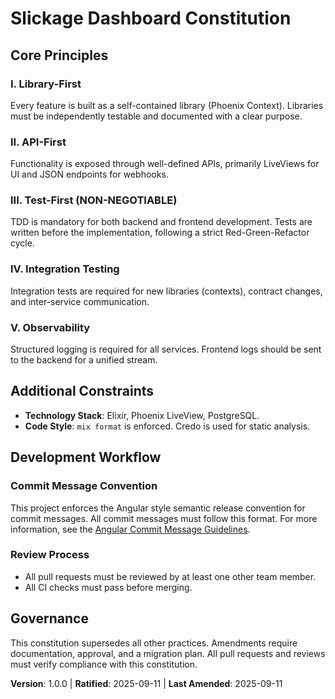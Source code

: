 # Slickage Dashboard Constitution

## Core Principles

### I. Library-First
Every feature is built as a self-contained library (Phoenix Context). Libraries must be independently testable and documented with a clear purpose.

### II. API-First
Functionality is exposed through well-defined APIs, primarily LiveViews for UI and JSON endpoints for webhooks.

### III. Test-First (NON-NEGOTIABLE)
TDD is mandatory for both backend and frontend development. Tests are written before the implementation, following a strict Red-Green-Refactor cycle.

### IV. Integration Testing
Integration tests are required for new libraries (contexts), contract changes, and inter-service communication.

### V. Observability
Structured logging is required for all services. Frontend logs should be sent to the backend for a unified stream.

## Additional Constraints

- **Technology Stack**: Elixir, Phoenix LiveView, PostgreSQL.
- **Code Style**: `mix format` is enforced. Credo is used for static analysis.

## Development Workflow

### Commit Message Convention
This project enforces the Angular style semantic release convention for commit messages.
All commit messages must follow this format.
For more information, see the [Angular Commit Message Guidelines](https://github.com/angular/angular/blob/main/CONTRIBUTING.md#commit).

### Review Process
- All pull requests must be reviewed by at least one other team member.
- All CI checks must pass before merging.

## Governance
This constitution supersedes all other practices. Amendments require documentation, approval, and a migration plan. All pull requests and reviews must verify compliance with this constitution.

**Version**: 1.0.0 | **Ratified**: 2025-09-11 | **Last Amended**: 2025-09-11